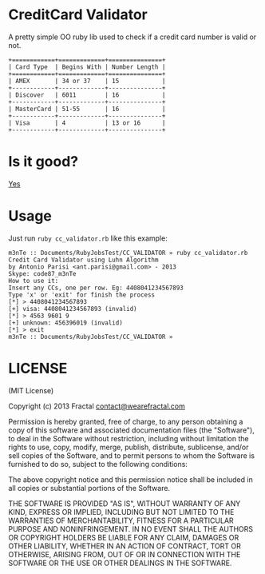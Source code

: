 CreditCard Validator
====================
A pretty simple OO ruby lib used to check if a credit card number is valid or not.

```
+============+=============+===============+
| Card Type  | Begins With | Number Length |
+============+=============+===============+
| AMEX       | 34 or 37    | 15            |
+------------+-------------+---------------+
| Discover   | 6011        | 16            |
+------------+-------------+---------------+
| MasterCard | 51-55       | 16            |
+------------+-------------+---------------+
| Visa       | 4           | 13 or 16      |
+------------+-------------+---------------+
```

Is it good?
====================
[Yes](https://news.ycombinator.com/item?id=3067434)

Usage
====================
Just run `ruby cc_validator.rb` like this example:

```
m3nTe :: Documents/RubyJobsTest/CC_VALIDATOR » ruby cc_validator.rb
Credit Card Validator using Luhn Algorithm
by Antonio Parisi <ant.parisi@gmail.com> - 2013
Skype: code87_m3nTe
How to use it:
Insert any CCs, one per row. Eg: 4408041234567893
Type 'x' or 'exit' for finish the process
[*] > 4408041234567893
[+] visa: 4408041234567893 (invalid)
[*] > 4563 9601 9
[+] unknown: 456396019 (invalid)
[*] > exit
m3nTe :: Documents/RubyJobsTest/CC_VALIDATOR »
```

LICENSE
====================
(MIT License)

Copyright (c) 2013 Fractal contact@wearefractal.com

Permission is hereby granted, free of charge, to any person obtaining a copy of this software and associated documentation files (the "Software"), to deal in the Software without restriction, including without limitation the rights to use, copy, modify, merge, publish, distribute, sublicense, and/or sell copies of the Software, and to permit persons to whom the Software is furnished to do so, subject to the following conditions:

The above copyright notice and this permission notice shall be included in all copies or substantial portions of the Software.

THE SOFTWARE IS PROVIDED "AS IS", WITHOUT WARRANTY OF ANY KIND, EXPRESS OR IMPLIED, INCLUDING BUT NOT LIMITED TO THE WARRANTIES OF MERCHANTABILITY, FITNESS FOR A PARTICULAR PURPOSE AND NONINFRINGEMENT. IN NO EVENT SHALL THE AUTHORS OR COPYRIGHT HOLDERS BE LIABLE FOR ANY CLAIM, DAMAGES OR OTHER LIABILITY, WHETHER IN AN ACTION OF CONTRACT, TORT OR OTHERWISE, ARISING FROM, OUT OF OR IN CONNECTION WITH THE SOFTWARE OR THE USE OR OTHER DEALINGS IN THE SOFTWARE.

